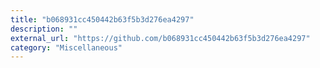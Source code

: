 ```yaml
---
title: "b068931cc450442b63f5b3d276ea4297"
description: ""
external_url: "https://github.com/b068931cc450442b63f5b3d276ea4297"
category: "Miscellaneous"
---
```

